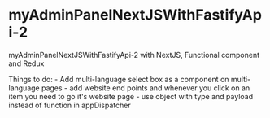 # myAdminPanelNextJSWithFastifyApi-2
myAdminPanelNextJSWithFastifyApi-2 with NextJS, Functional component and Redux

Things to do:
    - Add multi-language select box as a component on multi-language pages
    - add website end points and whenever you click on an item you need to go it's website page
    - use object with type and payload instead of function in appDispatcher